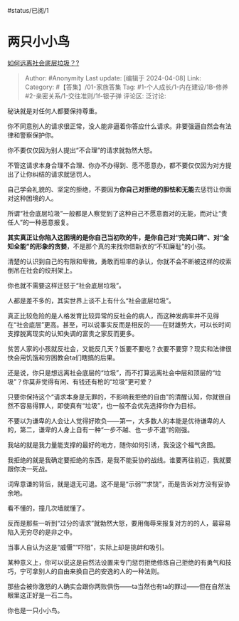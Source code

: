 #status/已阅/1

# 两只小小鸟

[如何远离社会底层垃圾？?](https://www.zhihu.com/question/406766991/answer/3457803161)

> Author: #Anonymity
> Last update: [编辑于 2024-04-08]
> Link:
> Category: #【答集】/01-家族答集
> Tag: #1-个人成长/1-内在建设/1B-修养 #2-亲密关系/1-交往准则/1f-银子弹
> 评论区:
> 泛讨论:

秘诀就是对任何人都要保持尊重。

你不同意别人的请求很正常，没人能非逼着你答应什么请求。非要强逼自然会有法律和警察保护你。

你不要仅仅因为别人提出“不合理”的请求就勃然大怒。

不管这请求本身合理不合理、你办不办得到、愿不愿意办，都不要仅仅因为对方提出了让你纠结的请求就惩罚人。

自己学会礼貌的、坚定的拒绝，不要因为**你自己对拒绝的胆怯和无能**去惩罚让你面对这种困境的人。

所谓“社会底层垃圾”一般都是人察觉到了这种自己不愿意面对的无能，而对让“责任人”的一种恶意报复。

**其实真正让你陷入这困境的是你自己当初吹的牛，是你自己对“完美口碑”、对“全知全能”的形象的贪婪**，不是那个真的来找你借新衣的“不知廉耻”的小孩。

清楚的认识到自己的有限和卑微，勇敢而坦率的承认，你就不会不断被这样的绞索倒吊在社会的绞刑架上。

你也就不需要这样迁怒于“社会底层垃圾”。

人都是差不多的，其实世界上谈不上有什么“社会底层垃圾”。

真正比较危险的是人格发育比较异常的反社会的病人，而这种发病率并不见得在“社会底层”更高。甚至，可以说事实反而是相反的——在财雄势大，可以长时间支撑脱离现实的认知失调的富贵之家反而更多。

贫苦人家的小孩就反社会，又能反几天？饭要不要吃？衣要不要穿？现实和法律很快会用饥饿和穷困教会ta们瞎搞的后果。

还是说，你只是想远离社会底层的“垃圾”，而不打算远离社会中层和顶层的“垃圾”？你莫非觉得有闲、有钱还有枪的“垃圾”更可爱？

只要你保持这个“请求本身是无罪的，不影响我拒绝的自由”的清醒认知，你就很自然不容易得罪人，即使真有“垃圾”，也一般不会优先选择你作为目标。

不要以为谦卑的人会让人觉得好欺负——第一，大多数人的本能是优待谦卑的人的，第二，谦卑的人身上自有一种“一步不越、也一步不退”的刚强。

我站的就是我力量能支撑的最好的地方，随你如何引诱，我没这个福气贪图。

我拒绝的就是我确定要拒绝的东西，是我不能妥协的战线。谁要再往前迈，我就要跟你决一死战。

词卑意谦的背后，就是退无可退。这不是是“示弱”“求饶”，而是告诉对方没有妥协余地。

看不懂的，撞几次墙就懂了。

反而是那些一听到“过分的请求”就勃然大怒，要用侮辱来报复对方的的人，最容易陷入无穷尽的是非之中。

当事人自认为这是“威慑”“吓阻”，实际上却是挑衅和吸引。

某种意义上，你可以说这是自然法设置来专门惩罚拒绝修炼自己拒绝的有勇气和技巧，宁可拿别人的自由来换自己的安逸的人的一种法则。

那些会被你激怒的人确实会跟你两败俱伤——ta当然也有ta的罪过——但在自然法眼里这正好是一石二鸟。

你也是一只小小鸟。
